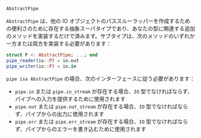 ```julia
AbstractPipe
```

`AbstractPipe` は、他の IO オブジェクトのパススルーラッパーを作成するための便利さのために存在する抽象スーパタイプであり、あなたの型に関連する追加のメソッドを実装するだけで済みます。サブタイプは、次のメソッドのいずれか一方または両方を実装する必要があります：

```julia
struct P <: AbstractPipe; ...; end
pipe_reader(io::P) = io.out
pipe_writer(io::P) = io.in
```

`pipe isa AbstractPipe` の場合、次のインターフェースに従う必要があります：

  * `pipe.in` または `pipe.in_stream` が存在する場合、`IO` 型でなければならず、パイプへの入力を提供するために使用されます
  * `pipe.out` または `pipe.out_stream` が存在する場合、`IO` 型でなければならず、パイプからの出力に使用されます
  * `pipe.err` または `pipe.err_stream` が存在する場合、`IO` 型でなければならず、パイプからのエラーを書き込むために使用されます
